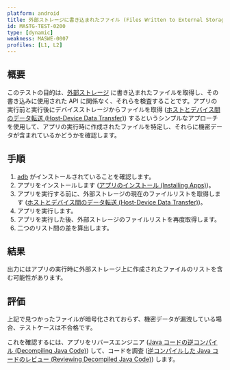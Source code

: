 ```yaml
---
platform: android
title: 外部ストレージに書き込まれたファイル (Files Written to External Storage)
id: MASTG-TEST-0200
type: [dynamic]
weakness: MASWE-0007
profiles: [L1, L2]
---
```


## 概要

このテストの目的は、[外部ストレージ](../../../0x05d-Testing-Data-Storage.md/#external-storage) に書き込まれたファイルを取得し、その書き込みに使用された API に関係なく、それらを検査することです。アプリの実行前と実行後にデバイスストレージからファイルを取得 ([ホストとデバイス間のデータ転送 (Host-Device Data Transfer)](../../../techniques/android/MASTG-TECH-0002.md)) するというシンプルなアプローチを使用して、アプリの実行時に作成されたファイルを特定し、それらに機密データが含まれているかどうかを確認します。

## 手順

1. [adb](../../../tools/android/MASTG-TOOL-0004.md) がインストールされていることを確認します。
2. アプリをインストールします ([アプリのインストール (Installing Apps)](../../../techniques/android/MASTG-TECH-0005.md))。
3. アプリを実行する前に、外部ストレージの現在のファイルリストを取得します ([ホストとデバイス間のデータ転送 (Host-Device Data Transfer)](../../../techniques/android/MASTG-TECH-0002.md))。
4. アプリを実行します。
5. アプリを実行した後、外部ストレージのファイルリストを再度取得します。
6. 二つのリスト間の差を算出します。

## 結果

出力にはアプリの実行時に外部ストレージ上に作成されたファイルのリストを含む可能性があります。

## 評価

上記で見つかったファイルが暗号化されておらず、機密データが漏洩している場合、テストケースは不合格です。

これを確認するには、アプリをリバースエンジニア ([Java コードの逆コンパイル (Decompiling Java Code)](../../../techniques/android/MASTG-TECH-0017.md)) して、コードを調査 ([逆コンパイルした Java コードのレビュー (Reviewing Decompiled Java Code)](../../../techniques/android/MASTG-TECH-0023.md)) します。
